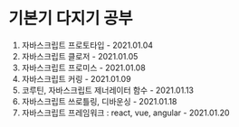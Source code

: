 # 기본기 다지기 공부

1. 자바스크립트 프로토타입 - 2021.01.04
2. 자바스크립트 클로저 - 2021.01.05
3. 자바스크립트 프로미스 - 2021.01.08
4. 자바스크립트 커링 - 2021.01.09
5. 코루틴, 자바스크립트 제너레이터 함수 - 2021.01.13
6. 자바스크립트 쓰로틀링, 디바운싱 - 2021.01.18
7. 자바스크립트 프레임워크 : react, vue, angular - 2021.01.20
